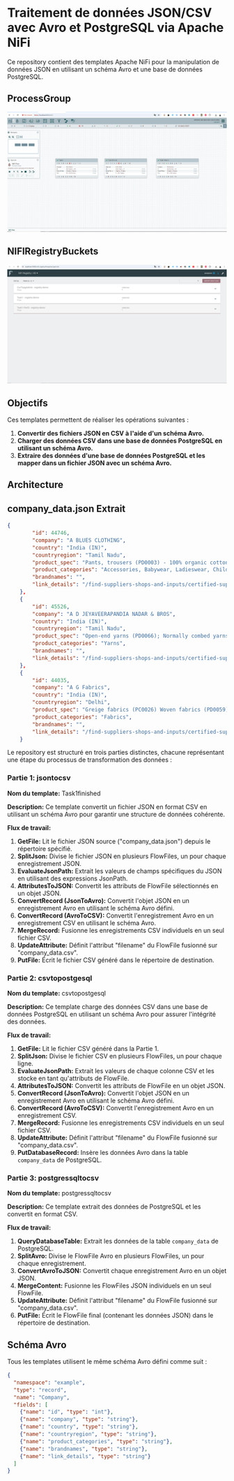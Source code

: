 # Traitement de données JSON/CSV avec Avro et PostgreSQL via Apache NiFi

Ce repository contient des templates Apache NiFi pour la manipulation de données JSON en utilisant un schéma Avro et une base de données PostgreSQL. 

## ProcessGroup
![HomeViewNifiProcessGroup](HomeView.png)
## NIFIRegistryBuckets
![NifiRegistry](AppacheRegistry.png)


## Objectifs

Ces templates permettent de réaliser les opérations suivantes :


1. **Convertir des fichiers JSON en CSV à l'aide d'un schéma Avro.**
2. **Charger des données CSV dans une base de données PostgreSQL en utilisant un schéma Avro.**
3. **Extraire des données d'une base de données PostgreSQL et les mapper dans un fichier JSON avec un schéma Avro.**

## Architecture
## company_data.json Extrait
```json
{
        "id": 44746,
        "company": "A BLUES CLOTHING",
        "country": "India (IN)",
        "countryregion": "Tamil Nadu",
        "product_spec": "Pants, trousers (PD0003) - 100% organic cotton (RM0104)nSweaters, pullovers, cardigans (PD0004) - 85% organic cotton (RM0104) + 15% recycled pre/post-consumer polyester (RM0187)nT-shirts, singlets (PD0007) - 80% organic cotton (RM0104) + 20% recycled pre/post-consumer polyester (RM0187)nSweaters, pullovers, cardigans (PD0004) - 80% organic cotton (RM0104) + 20% recycled pre/post-consumer polyester (RM0187)nPants, trousers (PD0003) - 80% organic cotton (RM0104) + 20% recycled pre/post-consumer polyester (RM0187)nBabies accessories (PD0014) - 80% organic cotton (RM0104) + 20% recycled pre/post-consumer polyester (RM0187)nSweaters, pullovers, cardigans (PD0004) - 70% organic cotton (RM0104) + 30% recycled pre/post-consumer polyester (RM0187)nT-shirts, singlets (PD0007) - 85% organic cotton (RM0104) + 15% recycled pre/post-consumer polyester (RM0187)nScarves, shawls, veils (PD0028) - 80% organic cotton (RM0104) + 20% recycled pre/post-consumer polyester (RM0187)nGloves, mittens, hand covering (PD0026) - 100% organic cotton (RM0104)nShirts, blouses (PD0005) - 100% organic cotton (RM0104)nT-shirts, singlets (PD0007) - 95% organic cotton (RM0104) + 5% elastane (RM0160)nSweaters, pullovers, cardigans (PD0004) - 100% organic cotton (RM0104)nT-shirts, singlets (PD0007) - 100% organic cotton (RM0104)nDresses, skirts (PD0011) - 100% organic cotton (RM0104)nPants, trousers (PD0003) - 97% organic cotton (RM0104) + 3% elastane (RM0160)nPants, trousers (PD0003) - 95% organic cotton (RM0104) + 5% elastane (RM0160)nSweaters, pullovers, cardigans (PD0004) - 95% organic cotton (RM0104) + 5% elastane (RM0160)nUndergarment, sleepwear, robes (PD0006) - 95% organic cotton (RM0104) + 5% elastane (RM0160)nT-shirts, singlets (PD0007) - 97% organic cotton (RM0104) + 3% elastane (RM0160)nDresses, skirts (PD0011) - 97% organic cotton (RM0104) + 3% elastane (RM0160)nActivewear, sportswear (PD0008) - 95% organic cotton (RM0104) + 5% elastane (RM0160)nDresses, skirts (PD0011) - 95% organic cotton (RM0104) + 5% elastane (RM0160)nUndergarment, sleepwear, robes (PD0006) - 100% organic cotton (RM0104)nShirts, blouses (PD0005) - 97% organic cotton (RM0104) + 3% elastane (RM0160)nShirts, blouses (PD0005) - 95% organic cotton (RM0104) + 5% elastane (RM0160)nT-shirts, singlets (PD0007) - 94% organic cotton (RM0104) + 6% elastane (RM0160)nBabies clothing (PD0013) - 100% organic cotton (RM0104)nBabies clothing (PD0013) - 95% organic cotton (RM0104) + 5% elastane (RM0160)nHats, caps, head coverings (PD0030) - 100% organic cotton (RM0104)nScarves, shawls, veils (PD0028) - 100% organic cotton (RM0104)nHats, caps, head coverings (PD0030) - 96% organic cotton (RM0104) + 4% elastane (RM0160)nHats, caps, head coverings (PD0030) - 95% organic cotton (RM0104) + 5% elastane (RM0160)nBabies accessories (PD0014) - 100% organic cotton (RM0104)nBabies clothing (PD0013) - 97% organic cotton (RM0104) + 3% elastane (RM0160)nUndergarment, sleepwear, robes (PD0006) - 97% organic cotton (RM0104) + 3% elastane (RM0160)nBabies accessories (PD0014) - 97% organic cotton (RM0104) + 3% elastane (RM0160)nOvercoats, jackets, vests (PD0001) - 97% organic cotton (RM0104) + 3% elastane (RM0160)nBabies clothing (PD0013) - 96% organic cotton (RM0104) + 4% elastane (RM0160)nBabies accessories (PD0014) - 96% organic cotton (RM0104) + 4% elastane (RM0160)nBabies accessories (PD0014) - 95% organic cotton (RM0104) + 5% elastane (RM0160)nOvercoats, jackets, vests (PD0001) - 80% organic cotton (RM0104) + 20% recycled pre/post-consumer polyester (RM0187)nUndergarment, sleepwear, robes (PD0006) - 80% organic cotton (RM0104) + 20% recycled pre/post-consumer polyester (RM0187)nBabies clothing (PD0013) - 80% organic cotton (RM0104) + 20% recycled pre/post-consumer polyester (RM0187)nBabies clothing (PD0013) - 85% organic cotton (RM0104) + 15% recycled pre/post-consumer polyester (RM0187)nHats, caps, head coverings (PD0030) - 95% organic cotton (RM0104) + 5% elastane (spandex) (RM0160)nOther (PD0100) - (Hair Band) - 95% organic cotton (RM0104) + 5% elastane (spandex) (RM0160)nOther (PD0100) - (Hair Band) - 100% organic cotton (RM0104)",
        "product_categories": "Accessories, Babywear, Ladieswear, Children's wear, Men's wear",
        "brandnames": "",
        "link_details": "/find-suppliers-shops-and-inputs/certified-suppliers/database/search_result/44746"
    },
    {
        "id": 45526,
        "company": "A D JEYAVEERAPANDIA NADAR & BROS",
        "country": "India (IN)",
        "countryregion": "Tamil Nadu",
        "product_spec": "Open-end yarns (PD0066); Normally combed yarns \n(PD0102); Carded yarns (PD0067)",
        "product_categories": "Yarns",
        "brandnames": "",
        "link_details": "/find-suppliers-shops-and-inputs/certified-suppliers/database/search_result/45526"
    },
    {
        "id": 44035,
        "company": "A G Fabrics",
        "country": "India (IN)",
        "countryregion": "Delhi",
        "product_spec": "Greige fabrics (PC0026) Woven fabrics (PD0059) -100.0% Organic Cotton (RM0104) \nDyed fabrics (PC0025) Woven fabrics (PD0059) -100.0% Organic Cotton (RM0104)",
        "product_categories": "Fabrics",
        "brandnames": "",
        "link_details": "/find-suppliers-shops-and-inputs/certified-suppliers/database/search_result/44035"
    }
```


Le repository est structuré en trois parties distinctes, chacune représentant une étape du processus de transformation des données :

### Partie 1: jsontocsv

**Nom du template:** Task1finished

**Description:** Ce template convertit un fichier JSON en format CSV en utilisant un schéma Avro pour garantir une structure de données cohérente.

**Flux de travail:**

1. **GetFile:**  Lit le fichier JSON source ("company_data.json") depuis le répertoire spécifié.
2. **SplitJson:** Divise le fichier JSON en plusieurs FlowFiles, un pour chaque enregistrement JSON.
3. **EvaluateJsonPath:** Extrait les valeurs de champs spécifiques du JSON en utilisant des expressions JsonPath.
4. **AttributesToJSON:** Convertit les attributs de FlowFile sélectionnés en un objet JSON.
5. **ConvertRecord (JsonToAvro):** Convertit l'objet JSON en un enregistrement Avro en utilisant le schéma Avro défini.
6. **ConvertRecord (AvroToCSV):** Convertit l'enregistrement Avro en un enregistrement CSV en utilisant le schéma Avro.
7. **MergeRecord:** Fusionne les enregistrements CSV individuels en un seul fichier CSV.
8. **UpdateAttribute:** Définit l'attribut "filename" du FlowFile fusionné sur "company_data.csv".
9. **PutFile:** Écrit le fichier CSV généré dans le répertoire de destination.

### Partie 2: csvtopostgesql

**Nom du template:** csvtopostgesql

**Description:** Ce template charge des données CSV dans une base de données PostgreSQL en utilisant un schéma Avro pour assurer l'intégrité des données.

**Flux de travail:**

1. **GetFile:** Lit le fichier CSV généré dans la Partie 1.
2. **SplitJson:** Divise le fichier CSV en plusieurs FlowFiles, un pour chaque ligne.
3. **EvaluateJsonPath:** Extrait les valeurs de chaque colonne CSV et les stocke en tant qu'attributs de FlowFile.
4. **AttributesToJSON:** Convertit les attributs de FlowFile en un objet JSON.
5. **ConvertRecord (JsonToAvro):** Convertit l'objet JSON en un enregistrement Avro en utilisant le schéma Avro défini.
6. **ConvertRecord (AvroToCSV):** Convertit l'enregistrement Avro en un enregistrement CSV.
7. **MergeRecord:** Fusionne les enregistrements CSV individuels en un seul fichier CSV.
8. **UpdateAttribute:** Définit l'attribut "filename" du FlowFile fusionné sur "company_data.csv".
9. **PutDatabaseRecord:** Insère les données Avro dans la table `company_data` de PostgreSQL.

### Partie 3: postgressqltocsv

**Nom du template:** postgressqltocsv

**Description:** Ce template extrait des données de PostgreSQL et les convertit en format CSV.

**Flux de travail:**

1. **QueryDatabaseTable:** Extrait les données de la table `company_data` de PostgreSQL.
2. **SplitAvro:** Divise le FlowFile Avro en plusieurs FlowFiles, un pour chaque enregistrement.
3. **ConvertAvroToJSON:** Convertit chaque enregistrement Avro en un objet JSON.
4. **MergeContent:** Fusionne les FlowFiles JSON individuels en un seul FlowFile.
5. **UpdateAttribute:** Définit l'attribut "filename" du FlowFile fusionné sur "company_data.csv".
6. **PutFile:** Écrit le FlowFile final (contenant les données JSON) dans le répertoire de destination.

## Schéma Avro

Tous les templates utilisent le même schéma Avro défini comme suit :

```json
{
  "namespace": "example",
  "type": "record",
  "name": "Company",
  "fields": [
    {"name": "id", "type": "int"},
    {"name": "company", "type": "string"},
    {"name": "country", "type": "string"},
    {"name": "countryregion", "type": "string"},
    {"name": "product_categories", "type": "string"},
    {"name": "brandnames", "type": "string"},
    {"name": "link_details", "type": "string"}
  ]
}
